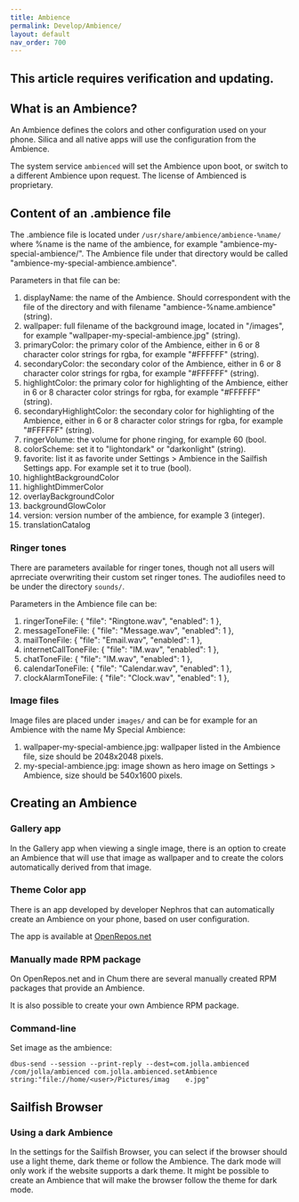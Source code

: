 ```yaml
---
title: Ambience
permalink: Develop/Ambience/
layout: default
nav_order: 700
---
```


## This article requires verification and updating.

## What is an Ambience?

An Ambience defines the colors and other configuration used on your phone. Silica and all native apps will use the configuration from the Ambience.

The system service `ambienced` will set the Ambience upon boot, or switch to a different Ambience upon request. The license of Ambienced is proprietary.

## Content of an .ambience file

The .ambience file is located under `/usr/share/ambience/ambience-%name/` where %name is the name of the ambience, for example "ambience-my-special-ambience/".
The Ambience file under that directory would be called "ambience-my-special-ambience.ambience".

Parameters in that file can be:

1. displayName: the name of the Ambience. Should correspondent with the file of the directory and with filename "ambience-%name.ambience" (string).
2. wallpaper: full filename of the background image, located in "/images", for example "wallpaper-my-special-ambience.jpg" (string).
3. primaryColor: the primary color of the Ambience, either in 6 or 8 character color strings for rgba, for example "#FFFFFF" (string).
4. secondaryColor: the secondary color of the Ambience, either in 6 or 8 character color strings for rgba, for example "#FFFFFF" (string).
5. highlightColor: the primary color for highlighting of the Ambience, either in 6 or 8 character color strings for rgba, for example "#FFFFFF" (string).
6. secondaryHighlightColor: the secondary color for highlighting of the Ambience, either in 6 or 8 character color strings for rgba, for example "#FFFFFF" (string).
7. ringerVolume: the volume for phone ringing, for example 60 (bool.
8. colorScheme: set it to "lightondark" or "darkonlight" (string).
9. favorite: list it as favorite under Settings > Ambience in the Sailfish Settings app. For example set it to true (bool).
10. highlightBackgroundColor
11. highlightDimmerColor
12. overlayBackgroundColor
13. backgroundGlowColor
16. version: version number of the ambience, for example 3 (integer).
17. translationCatalog

### Ringer tones

There are parameters available for ringer tones, though not all users will aprreciate overwriting their custom set ringer tones.
The audiofiles need to be under the directory `sounds/`.

Parameters in the Ambience file can be:

1. ringerToneFile: { "file": "Ringtone.wav", "enabled": 1 },
2. messageToneFile: { "file": "Message.wav", "enabled": 1 },
3. mailToneFile: { "file": "Email.wav", "enabled": 1 },
4. internetCallToneFile: { "file": "IM.wav", "enabled": 1 },
5. chatToneFile: { "file": "IM.wav", "enabled": 1 },
6. calendarToneFile: { "file": "Calendar.wav", "enabled": 1 },
7. clockAlarmToneFile: { "file": "Clock.wav", "enabled": 1 },

### Image files

Image files are placed under `images/` and can be for example for an Ambience with the name My Special Ambience:

1. wallpaper-my-special-ambience.jpg: wallpaper listed in the Ambience file, size should be 2048x2048 pixels.
2. my-special-ambience.jpg: image shown as hero image on Settings > Ambience, size should be 540x1600 pixels.


## Creating an Ambience

### Gallery app

In the Gallery app when viewing a single image, there is an option to create an Ambience that will use that image as wallpaper and to create the colors automatically derived from that image.

### Theme Color app

There is an app developed by developer Nephros that can automatically create an Ambience on your phone, based on user configuration.

The app is available at [OpenRepos.net](https://openrepos.net/content/nephros/theme-color)

### Manually made RPM package

On OpenRepos.net and in Chum there are several manually created RPM packages that provide an Ambience.

It is also possible to create your own Ambience RPM package.

### Command-line

Set image as the ambience:

```nosh
dbus-send --session --print-reply --dest=com.jolla.ambienced /com/jolla/ambienced com.jolla.ambienced.setAmbience string:"file://home/<user>/Pictures/imag    e.jpg"
```

## Sailfish Browser

### Using a dark Ambience

In the settings for the Sailfish Browser, you can select if the browser should use a light theme, dark theme or follow the Ambience.
The dark mode will only work if the website supports a dark theme.
It might be possible to create an Ambience that will make the browser follow the theme for dark mode.
